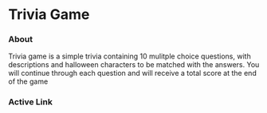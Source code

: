 <h1> Trivia Game</h1>

<h3>About</h3>
<p>Trivia game is a simple trivia containing 10 mulitple choice questions, with descriptions and halloween characters to be
matched with the answers. You will continue through each question and will receive a total score at the end of the game</p>

<h3> Active Link</h3>
<p></p>
